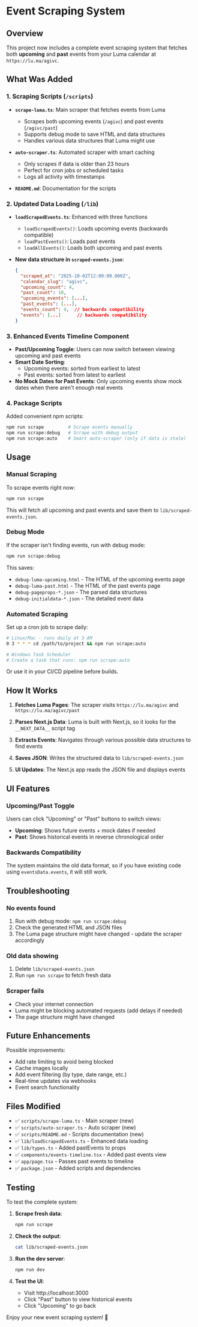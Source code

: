 # Event Scraping System

## Overview

This project now includes a complete event scraping system that fetches both **upcoming** and **past** events from your Luma calendar at `https://lu.ma/agivc`.

## What Was Added

### 1. Scraping Scripts (`/scripts`)

- **`scrape-luma.ts`**: Main scraper that fetches events from Luma
  - Scrapes both upcoming events (`/agivc`) and past events (`/agivc/past`)
  - Supports debug mode to save HTML and data structures
  - Handles various data structures that Luma might use

- **`auto-scraper.ts`**: Automated scraper with smart caching
  - Only scrapes if data is older than 23 hours
  - Perfect for cron jobs or scheduled tasks
  - Logs all activity with timestamps

- **`README.md`**: Documentation for the scripts

### 2. Updated Data Loading (`/lib`)

- **`loadScrapedEvents.ts`**: Enhanced with three functions
  - `loadScrapedEvents()`: Loads upcoming events (backwards compatible)
  - `loadPastEvents()`: Loads past events
  - `loadAllEvents()`: Loads both upcoming and past events

- **New data structure in `scraped-events.json`**:
  ```json
  {
    "scraped_at": "2025-10-02T12:00:00.000Z",
    "calendar_slug": "agivc",
    "upcoming_count": 4,
    "past_count": 10,
    "upcoming_events": [...],
    "past_events": [...],
    "events_count": 4,  // backwards compatibility
    "events": [...]      // backwards compatibility
  }
  ```

### 3. Enhanced Events Timeline Component

- **Past/Upcoming Toggle**: Users can now switch between viewing upcoming and past events
- **Smart Date Sorting**: 
  - Upcoming events: sorted from earliest to latest
  - Past events: sorted from latest to earliest
- **No Mock Dates for Past Events**: Only upcoming events show mock dates when there aren't enough real events

### 4. Package Scripts

Added convenient npm scripts:

```bash
npm run scrape         # Scrape events manually
npm run scrape:debug   # Scrape with debug output
npm run scrape:auto    # Smart auto-scraper (only if data is stale)
```

## Usage

### Manual Scraping

To scrape events right now:

```bash
npm run scrape
```

This will fetch all upcoming and past events and save them to `lib/scraped-events.json`.

### Debug Mode

If the scraper isn't finding events, run with debug mode:

```bash
npm run scrape:debug
```

This saves:
- `debug-luma-upcoming.html` - The HTML of the upcoming events page
- `debug-luma-past.html` - The HTML of the past events page
- `debug-pageprops-*.json` - The parsed data structures
- `debug-initialdata-*.json` - The detailed event data

### Automated Scraping

Set up a cron job to scrape daily:

```bash
# Linux/Mac - runs daily at 3 AM
0 3 * * * cd /path/to/project && npm run scrape:auto

# Windows Task Scheduler
# Create a task that runs: npm run scrape:auto
```

Or use it in your CI/CD pipeline before builds.

## How It Works

1. **Fetches Luma Pages**: The scraper visits `https://lu.ma/agivc` and `https://lu.ma/agivc/past`

2. **Parses Next.js Data**: Luma is built with Next.js, so it looks for the `__NEXT_DATA__` script tag

3. **Extracts Events**: Navigates through various possible data structures to find events

4. **Saves JSON**: Writes the structured data to `lib/scraped-events.json`

5. **UI Updates**: The Next.js app reads the JSON file and displays events

## UI Features

### Upcoming/Past Toggle

Users can click "Upcoming" or "Past" buttons to switch views:
- **Upcoming**: Shows future events + mock dates if needed
- **Past**: Shows historical events in reverse chronological order

### Backwards Compatibility

The system maintains the old data format, so if you have existing code using `eventsData.events`, it will still work.

## Troubleshooting

### No events found

1. Run with debug mode: `npm run scrape:debug`
2. Check the generated HTML and JSON files
3. The Luma page structure might have changed - update the scraper accordingly

### Old data showing

1. Delete `lib/scraped-events.json`
2. Run `npm run scrape` to fetch fresh data

### Scraper fails

- Check your internet connection
- Luma might be blocking automated requests (add delays if needed)
- The page structure might have changed

## Future Enhancements

Possible improvements:
- Add rate limiting to avoid being blocked
- Cache images locally
- Add event filtering (by type, date range, etc.)
- Real-time updates via webhooks
- Event search functionality

## Files Modified

- ✅ `scripts/scrape-luma.ts` - Main scraper (new)
- ✅ `scripts/auto-scraper.ts` - Auto scraper (new)
- ✅ `scripts/README.md` - Scripts documentation (new)
- ✅ `lib/loadScrapedEvents.ts` - Enhanced data loading
- ✅ `lib/types.ts` - Added pastEvents to props
- ✅ `components/events-timeline.tsx` - Added past events view
- ✅ `app/page.tsx` - Passes past events to timeline
- ✅ `package.json` - Added scripts and dependencies

## Testing

To test the complete system:

1. **Scrape fresh data**:
   ```bash
   npm run scrape
   ```

2. **Check the output**:
   ```bash
   cat lib/scraped-events.json
   ```

3. **Run the dev server**:
   ```bash
   npm run dev
   ```

4. **Test the UI**:
   - Visit http://localhost:3000
   - Click "Past" button to view historical events
   - Click "Upcoming" to go back

Enjoy your new event scraping system! 🎉

